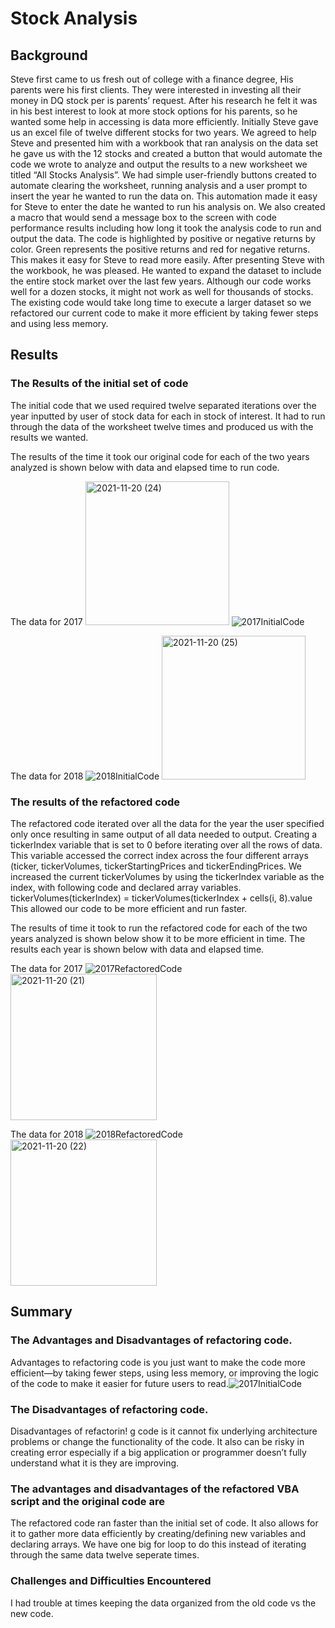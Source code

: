 # Stock Analysis

## Background
Steve first came to us fresh out of college with a finance degree, His parents were his first clients. They were interested in investing all their money in DQ stock per is parents’ request. After his research he felt it was in his best interest to look at more stock options for his parents, so he wanted some help in accessing is data more efficiently. Initially Steve gave us an excel file of twelve different stocks for two years. 
We agreed to help Steve and presented him with a workbook that ran analysis on the data set he gave us with the 12 stocks and created a button that would automate the code we wrote to analyze and output the results to a new worksheet we titled “All Stocks Analysis”. We had simple user-friendly buttons created to automate clearing the worksheet, running analysis and a user prompt to insert the year he wanted to run the data on. This automation made it easy for Steve to enter the date he wanted to run his analysis on. We also created a macro that would send a message box to the screen with code performance results including how long it took the analysis code to run and output the data. The code is highlighted by positive or negative returns by color. Green represents the positive returns and red for negative returns. This makes it easy for Steve to read more easily. 
After presenting Steve with the workbook, he was pleased. He wanted to expand the dataset to include the entire stock market over the last few years. Although our code works well for a dozen stocks, it might not work as well for thousands of stocks. The existing code would take long time to execute a larger dataset so we refactored our current code to make it more efficient by taking fewer steps and using less memory.  

## Results

### The Results of the initial set of code

The initial code that we used required twelve separated iterations over the year inputted by user of stock data for each in stock of interest. It had to run through the data of the worksheet twelve times and produced us with the results we wanted. 

The results of the time it took our original code for each of the two years analyzed is shown below with data and elapsed time to run code. 

The data for 2017
<img width="230" alt="2021-11-20 (24)" src="https://user-images.githubusercontent.com/94208810/142775008-0aa87ccc-8124-427e-a13e-32cfe23eb505.png">
![2017InitialCode](https://user-images.githubusercontent.com/94208810/142776971-9f9f47ab-f952-48b1-8def-2799761131e5.jpeg)


The data for 2018 
![2018InitialCode](https://user-images.githubusercontent.com/94208810/142776807-3a4cde2c-0a70-4763-acb2-3676be750f88.jpg)
<img width="230" alt="2021-11-20 (25)" src="https://user-images.githubusercontent.com/94208810/142775017-6f5c13e8-014f-4fe5-bc1e-328fe8005e91.png">

### The results of the refactored code

The refactored code iterated over all the data for the year the user specified only once resulting in same output of all data needed to output.
Creating a tickerIndex variable that is set to 0 before iterating over all the rows of data. This variable accessed the correct index across the four different arrays (ticker, tickerVolumes, tickerStartingPrices and tickerEndingPrices.  We increased the current tickerVolumes by using the tickerIndex variable as the index, with following code and declared array variables.  
tickerVolumes(tickerIndex) = tickerVolumes(tickerIndex + cells(i, 8).value
This allowed our code to be more efficient and run faster. 

The results of time it took to run the refactored code for each of the two years analyzed is shown below show it to be more efficient in time. 
The results each year is shown below with data and elapsed time. 

The data for 2017
![2017RefactoredCode](https://user-images.githubusercontent.com/94208810/142776796-48e51355-4da6-4359-9979-74e873b08a0a.jpg)
<img width="234" alt="2021-11-20 (21)" src="https://user-images.githubusercontent.com/94208810/142775031-2f4abe7b-b485-4b2b-9866-5747d903f1ea.png">

The data for 2018 
![2018RefactoredCode](https://user-images.githubusercontent.com/94208810/142776808-e85783a4-8f00-40d7-b65c-12d0a773a328.png)
<img width="234" alt="2021-11-20 (22)" src="https://user-images.githubusercontent.com/94208810/142775033-b4f5360d-0299-4887-b64a-a50e1a85c2ba.png">


## Summary

### The Advantages and Disadvantages of refactoring code. 
Advantages to refactoring code is you just want to make the code more efficient—by taking fewer steps, using less memory, or improving the logic of the code to make it easier for future users to read.![2017InitialCode](https://user-images.githubusercontent.com/94208810/142776795-4f915faf-8297-4072-9149-c87a383fe813.jpeg)


### The Disadvantages of refactoring code. 
Disadvantages of refactorin!
g code is it cannot fix underlying architecture problems 
or change the functionality of the code. It also can be risky in creating error especially if a big application or programmer doesn’t fully understand what it is they are improving. 


### The advantages and disadvantages of the refactored VBA script and the original code are 
The refactored code ran faster than the initial set of code. It also allows for it to gather more data efficiently by creating/defining new variables and declaring arrays. We have one big for loop to do this instead of iterating through the same data twelve seperate times. 


### Challenges and Difficulties Encountered
I had trouble at times keeping the data organized from the old code vs the new code.

